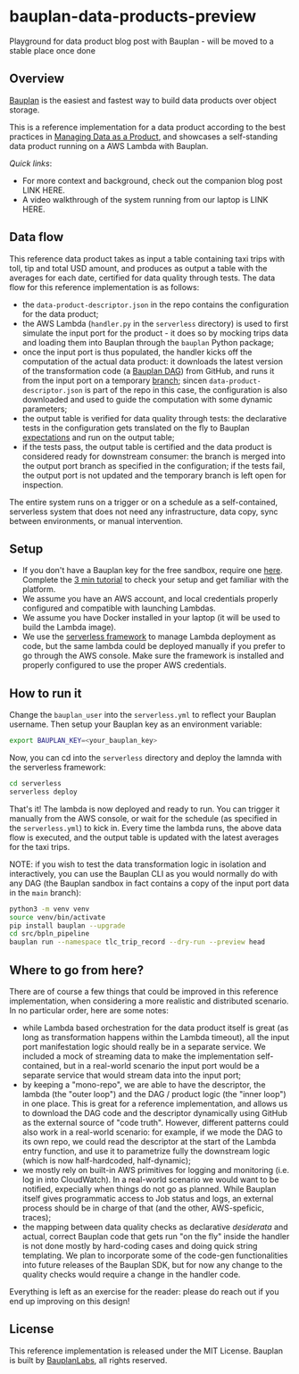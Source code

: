 # bauplan-data-products-preview
Playground for data product blog post with Bauplan - will be moved to a stable place once done

## Overview

[Bauplan](https://www.bauplanlabs.com/) is the easiest and fastest way to build data products over object storage. 

This is a reference implementation for a data product according to the best practices in [Managing Data as a Product](https://github.com/PacktPublishing/Managing-Data-as-a-Product), and showcases a self-standing data product running on a AWS Lambda with Bauplan.

_Quick links_:

* For more context and background, check out the companion blog post LINK HERE.
* A video walkthrough of the system running from our laptop is LINK HERE.

## Data flow

This reference data product takes as input a table containing taxi trips with toll, tip and total USD amount, and produces as output a table with the averages for each date, certified for data quality through tests. The data flow for this reference implementation is as follows:

* the `data-product-descriptor.json` in the repo contains the configuration for the data product;
* the AWS Lambda (`handler.py` in the `serverless` directory) is used to first simulate the input port for the product - it does so by mocking trips data and loading them into Bauplan through the `bauplan` Python package;
* once the input port is thus populated, the handler kicks off the computation of the actual data product: it downloads the latest version of the transformation code (a [Bauplan DAG](https://docs.bauplanlabs.com/en/latest/concepts/models.html)) from GitHub, and runs it from the input port on a temporary [branch](https://docs.bauplanlabs.com/en/latest/concepts/branches.html); sincen `data-product-descriptor.json` is part of the repo in this case, the configuration is also downloaded and used to guide the computation with some dynamic parameters;
* the output table is verified for data quality through tests: the declarative tests in the configuration gets translated on the fly to Bauplan [expectations](https://docs.bauplanlabs.com/en/latest/examples/expectations.html) and run on the output table;
* if the tests pass, the output table is certified and the data product is considered ready for downstream consumer: the branch is merged into the output port branch as specified in the configuration; if the tests fail, the output port is not updated and the temporary branch is left open for inspection.

The entire system runs on a trigger or on a schedule as a self-contained, serverless system that does not need any infrastructure, data copy, sync between environments, or manual intervention.

## Setup

* If you don't have a Bauplan key for the free sandbox, require one [here](https://www.bauplanlabs.com/#join). Complete the [3 min tutorial](https://docs.bauplanlabs.com/en/latest/tutorial/index.html) to check your setup and get familiar with the platform.
* We assume you have an AWS account, and local credentials properly configured and compatible with launching Lambdas.
* We assume you have Docker installed in your laptop (it will be used to build the Lambda image).
* We use the [serverless framework](https://www.serverless.com/framework) to manage Lambda deployment as code, but the same lambda could be deployed manually if you prefer to go through the AWS console. Make sure the framework is installed and properly configured to use the proper AWS credentials.

## How to run it

Change the `bauplan_user` into the `serverless.yml` to reflect your Bauplan username. Then setup your Bauplan key as an environment variable:

```bash
export BAUPLAN_KEY=<your_bauplan_key>
```

Now, you can cd into the `serverless` directory and deploy the lamnda with the serverless framework:

```bash
cd serverless
serverless deploy
```

That's it! The lambda is now deployed and ready to run. You can trigger it manually from the AWS console, or wait for the schedule (as specified in the `serverless.yml`) to kick in. Every time the lambda runs, the above data flow is executed, and the output table is updated with the latest averages for the taxi trips.

NOTE: if you wish to test the data transformation logic in isolation and interactively, you can use the Bauplan CLI as you would normally do with any DAG (the Bauplan sandbox in fact contains a copy of the input port data in the `main` branch):

```bash
python3 -m venv venv
source venv/bin/activate
pip install bauplan --upgrade
cd src/bpln_pipeline
bauplan run --namespace tlc_trip_record --dry-run --preview head
```

## Where to go from here?

There are of course a few things that could be improved in this reference implementation, when considering a more realistic and distributed scenario. In no particular order, here are some notes:

* while Lambda based orchestration for the data product itself is great (as long as transformation happens within the Lambda timeout), all the input port manifestation logic should really be in a separate service. We included a mock of streaming data to make the implementation self-contained, but in a real-world scenario the input port would be a separate service that would stream data into the input port;
* by keeping a "mono-repo", we are able to have the descriptor, the lambda (the "outer loop") and the DAG / product logic (the "inner loop") in one place. This is great for a reference implementation, and allows us to download the DAG code and the descriptor dynamically using GitHub as the external source of "code truth". However, different patterns could also work in a real-world scenario: for example, if we mode the DAG to its own repo, we could read the descriptor at the start of the Lambda entry function, and use it to parametrize fully the downstream logic (which is now half-hardcoded, half-dynamic);
* we mostly rely on built-in AWS primitives for logging and monitoring (i.e. log in into CloudWatch). In a real-world scenario we would want to be notified, expecially when things do not go as planned. While Bauplan itself gives programmatic access to Job status and logs, an external process should be in charge of that (and the other, AWS-speficic, traces);
* the mapping between data quality checks as declarative _desiderata_ and actual, correct Bauplan code that gets run "on the fly" inside the handler is not done mostly by hard-coding cases and doing quick string templating. We plan to incorporate some of the code-gen functionalities into future releases of the Bauplan SDK, but for now any change to the quality checks would require a change in the handler code.

Everything is left as an exercise for the reader: please do reach out if you end up improving on this design!

## License

This reference implementation is released under the MIT License. Bauplan is built by [BauplanLabs](https://www.bauplanlabs.com/), all rights reserved.